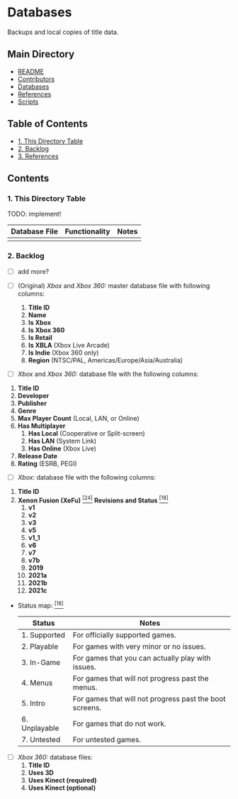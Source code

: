 # Databases
Backups and local copies of title data.

## Main Directory

- [README](../README.md)
- [Contributors](../CONTRIBUTORS.md)
- [Databases](.README.md)
- [References](../REFERENCES.md)
- [Scripts](../scripts/README.md)

## Table of Contents

- [1. This Directory Table](#1-this-directory-table)
- [2. Backlog](#2-backlog)
- [3. References](#3-references)

## Contents

### 1. This Directory Table

TODO: implement!

| Database File | Functionality | Notes |
| - | - | - |
| | | |

### 2. Backlog

- [ ] add more?

- [ ] (Original) *Xbox* and *Xbox 360:* master database file with following columns:
	1. **Title ID**
	2. **Name**
	3. **Is Xbox**
	4. **Is Xbox 360**
	5. **Is Retail**
	6. **Is XBLA** (Xbox Live Arcade)
	7. **Is Indie** (Xbox 360 only)
	8. **Region** (NTSC/PAL, Americas/Europe/Asia/Australia)

- [ ]  *Xbox* and *Xbox 360:* database file with the following columns:
1. **Title ID**
2. **Developer**
3. **Publisher**
4. **Genre**
5. **Max Player Count** (Local, LAN, or Online)
6. **Has Multiplayer**
	1. **Has Local** (Cooperative or Split-screen)
	2. **Has LAN** (System Link)
	3. **Has Online** (Xbox Live)
7. **Release Date**
8. **Rating** (ESRB, PEGI)

- [ ] *Xbox:* database file with the following columns:
1. **Title ID**
2. **Xenon Fusion (XeFu)** [<sup>\[24\]</sup>](../REFERENCES.md#24) **Revisions and Status** [<sup>\[18\]</sup>](../REFERENCES.md#18)
	1. **v1**
	2. **v2**
	3. **v3**
	4. **v5**
	5. **v1_1**
	6. **v6**
	7. **v7**
	8. **v7b**
	9. **2019**
	10. **2021a**
	11. **2021b**
	12. **2021c**

  - Status map: [<sup>\[18\]</sup>](../REFERENCES.md#18)

    | Status | Notes |
    | - | - |
    | 1. Supported  | For officially supported games. |
    | 2. Playable   | For games with very minor or no issues. |
    | 3. In-Game    | For games that you can actually play with issues. |
    | 4. Menus      | For games that will not progress past the menus. |
    | 5. Intro      | For games that will not progress past the boot screens. |
    | 6. Unplayable | For games that do not work. |
    | 7. Untested   | For untested games. |

- [ ] *Xbox 360:* database files:
	1. **Title ID**
	2. **Uses 3D**
	3. **Uses Kinect (required)**
	4. **Uses Kinect (optional)**